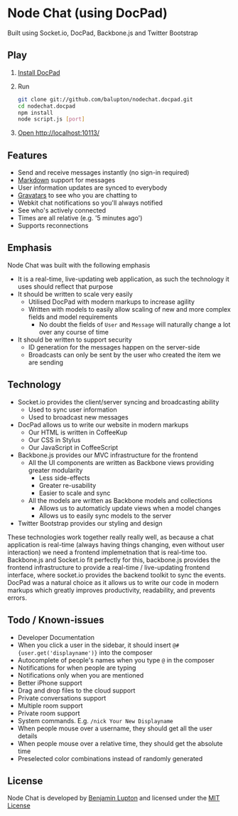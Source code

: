 # Node Chat (using DocPad)

Built using Socket.io, DocPad, Backbone.js and Twitter Bootstrap


## Play

1. [Install DocPad](https://github.com/balupton/docpad) 

1. Run

	``` bash
	git clone git://github.com/balupton/nodechat.docpad.git
	cd nodechat.docpad
	npm install
	node script.js [port]
	```

1. [Open http://localhost:10113/](http://localhost:10113/)


## Features

- Send and receive messages instantly (no sign-in required)
- [Markdown](http://daringfireball.net/projects/markdown/basics) support for messages
- User information updates are synced to everybody
- [Gravatars](http://gravatar.com) to see who you are chatting to
- Webkit chat notifications so you'll always notified
- See who's actively connected
- Times are all relative (e.g. '5 minutes ago')
- Supports reconnections


## Emphasis

Node Chat was built with the following emphasis

- It is a real-time, live-updating web application, as such the technology it uses should reflect that purpose
- It should be written to scale very easily
	- Utilised DocPad with modern markups to increase agility
	- Written with models to easily allow scaling of new and more complex fields and model requirements
		- No doubt the fields of `User` and `Message` will naturally change a lot over any course of time
- It should be written to support security
	- ID generation for the messages happen on the server-side
	- Broadcasts can only be sent by the user who created the item we are sending


## Technology

- Socket.io provides the client/server syncing and broadcasting ability
	- Used to sync user information
	- Used to broadcast new messages
- DocPad allows us to write our website in modern markups
	- Our HTML is written in CoffeeKup
	- Our CSS in Stylus
	- Our JavaScript in CoffeeScript
- Backbone.js provides our MVC infrastructure for the frontend
	- All the UI components are written as Backbone views providing greater modularity
		- Less side-effects
		- Greater re-usability
		- Easier to scale and sync
	- All the models are written as Backbone models and collections
		- Allows us to automaticly update views when a model changes
		- Allows us to easily sync models to the server
- Twitter Bootstrap provides our styling and design

These technologies work together really really well, as because a chat application is real-time (always having things changing, even without user interaction) we need a frontend implemetnation that is real-time too. Backbone.js and Socket.io fit perfectly for this, backbone.js provides the frontend infrastructure to provide a real-time / live-updating frontend interface, where socket.io provides the backend toolkit to sync the events. DocPad was a natural choice as it allows us to write our code in modern markups which greatly improves productivity, readability, and prevents errors.


## Todo / Known-issues

- Developer Documentation
- When you click a user in the sidebar, it should insert `@#{user.get('displayname')}` into the composer
- Autocomplete of people's names when you type `@` in the composer
- Notifications for when people are typing
- Notifications only when you are mentioned
- Better iPhone support
- Drag and drop files to the cloud support
- Private conversations support
- Multiple room support
- Private room support
- System commands. E.g. `/nick Your New Displayname`
- When people mouse over a username, they should get all the user details
- When people mouse over a relative time, they should get the absolute time
- Preselected color combinations instead of randomly generated


## License

Node Chat is developed by [Benjamin Lupton](http://balupton.com) and licensed under the [MIT License](http://creativecommons.org/licenses/MIT/)